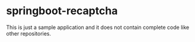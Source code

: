 # springboot-recaptcha

This is just a sample application and it does not contain complete code like other repositories.
